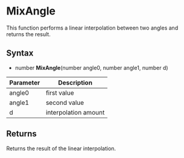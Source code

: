 # MixAngle

This function performs a linear interpolation between two angles and returns the result.

## Syntax

- number **MixAngle**(number angle0, number angle1, number d)

| Parameter | Description |
| --- | --- |
| angle0 | first value |
| angle1 | second value |
| d | interpolation amount |

## Returns

Returns the result of the linear interpolation.
